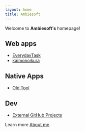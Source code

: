 ```yaml
---
layout: home
title: Ambiesoft
---
```


Welcome to **Ambiesoft's** homepage!

## Web apps
- [EverydayTask](./everydaytask/)
- [kaimonoikura](./kaimonoikura/)

## Native Apps
- [Old Tool](./oldtool/)

## Dev
- [External GitHub Projects](https://github.com/ambiesoft?tab=repositories)

Learn more [About me](./about.html).

